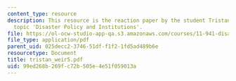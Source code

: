 ```yaml
---
content_type: resource
description: This resource is the reaction paper by the student Tristan Weir on the
  topic 'Disaster Policy and Institutions'.
file: https://ol-ocw-studio-app-qa.s3.amazonaws.com/courses/11-941-disaster-vulnerability-and-resilience-spring-2005/99ed268b269fc72b505e4e51f059013a_tristan_weir5.pdf
file_type: application/pdf
parent_uid: 025decc2-3746-51df-f1f2-1fd5ad489b6e
resourcetype: Document
title: tristan_weir5.pdf
uid: 99ed268b-269f-c72b-505e-4e51f059013a
---
```

